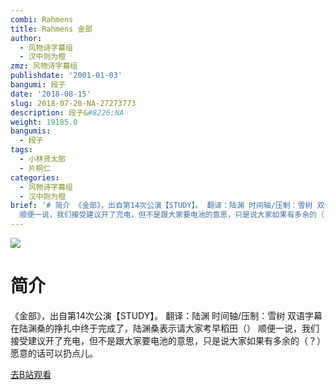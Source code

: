 ```yaml
---
combi: Rahmens
title: Rahmens 金部
author:
  - 风物诗字幕组
  - 汉中则为橙
zmz: 风物诗字幕组
publishdate: '2001-01-03'
bangumi: 段子
date: '2018-08-15'
slug: 2018-07-20-NA-27273773
description: 段子&#8226;NA
weight: 19185.0
bangumis:
  - 段子
tags:
  - 小林贤太郎
  - 片桐仁
categories:
  - 风物诗字幕组
  - 汉中则为橙
brief: '# 简介 《金部》，出自第14次公演【STUDY】。 翻译：陆渊 时间轴/压制：雪树 双语字幕在陆渊桑的挣扎中终于完成了，陆渊桑表示请大家考早稻田（）
  顺便一说，我们接受建议开了充电，但不是跟大家要电池的意思，只是说大家如果有多余的（？）愿意的话可以扔点儿。'
---
```

![](https://i.imgur.com/oNLHose.jpg)
# 简介  
《金部》，出自第14次公演【STUDY】。
翻译：陆渊 时间轴/压制：雪树
双语字幕在陆渊桑的挣扎中终于完成了，陆渊桑表示请大家考早稻田（）
顺便一说，我们接受建议开了充电，但不是跟大家要电池的意思，只是说大家如果有多余的（？）愿意的话可以扔点儿。  

[去B站观看](https://www.bilibili.com/video/av27273773/)
 
